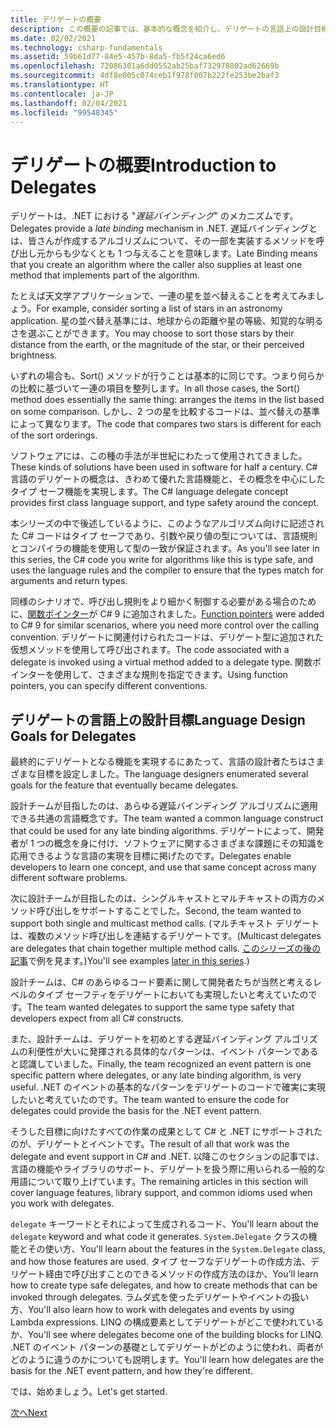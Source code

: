 ```yaml
---
title: デリゲートの概要
description: この概要の記事では、基本的な概念を紹介し、デリゲートの言語上の設計目標について説明します。
ms.date: 02/02/2021
ms.technology: csharp-fundamentals
ms.assetid: 59b61d77-84e5-457b-8da5-fb5f24ca6ed6
ms.openlocfilehash: 72086301a6dd0552ab25baf732978802ad62669b
ms.sourcegitcommit: 4df8e005c074ceb1f978f007b222fe253be2baf3
ms.translationtype: HT
ms.contentlocale: ja-JP
ms.lasthandoff: 02/04/2021
ms.locfileid: "99548345"
---
```

# <a name="introduction-to-delegates"></a><span data-ttu-id="6cf2d-103">デリゲートの概要</span><span class="sxs-lookup"><span data-stu-id="6cf2d-103">Introduction to Delegates</span></span>

<span data-ttu-id="6cf2d-104">デリゲートは、.NET における "*遅延バインディング*" のメカニズムです。</span><span class="sxs-lookup"><span data-stu-id="6cf2d-104">Delegates provide a *late binding* mechanism in .NET.</span></span> <span data-ttu-id="6cf2d-105">遅延バインディングとは、皆さんが作成するアルゴリズムについて、その一部を実装するメソッドを呼び出し元からも少なくとも 1 つ与えることを意味します。</span><span class="sxs-lookup"><span data-stu-id="6cf2d-105">Late Binding means that you create an algorithm where the caller also supplies at least one method that implements part of the algorithm.</span></span>

<span data-ttu-id="6cf2d-106">たとえば天文学アプリケーションで、一連の星を並べ替えることを考えてみましょう。</span><span class="sxs-lookup"><span data-stu-id="6cf2d-106">For example, consider sorting a list of stars in an astronomy application.</span></span>
<span data-ttu-id="6cf2d-107">星の並べ替え基準には、地球からの距離や星の等級、知覚的な明るさを選ぶことができます。</span><span class="sxs-lookup"><span data-stu-id="6cf2d-107">You may choose to sort those stars by their distance from the earth, or the magnitude of the star, or their perceived brightness.</span></span>

<span data-ttu-id="6cf2d-108">いずれの場合も、Sort() メソッドが行うことは基本的に同じです。つまり何らかの比較に基づいて一連の項目を整列します。</span><span class="sxs-lookup"><span data-stu-id="6cf2d-108">In all those cases, the Sort() method does essentially the same thing: arranges the items in the list based on some comparison.</span></span> <span data-ttu-id="6cf2d-109">しかし、2 つの星を比較するコードは、並べ替えの基準によって異なります。</span><span class="sxs-lookup"><span data-stu-id="6cf2d-109">The code that compares two stars is different for each of the sort orderings.</span></span>

<span data-ttu-id="6cf2d-110">ソフトウェアには、この種の手法が半世紀にわたって使用されてきました。</span><span class="sxs-lookup"><span data-stu-id="6cf2d-110">These kinds of solutions have been used in software for half a century.</span></span>
<span data-ttu-id="6cf2d-111">C# 言語のデリゲートの概念は、きわめて優れた言語機能と、その概念を中心にしたタイプ セーフ機能を実現します。</span><span class="sxs-lookup"><span data-stu-id="6cf2d-111">The C# language delegate concept provides first class language support, and type safety around the concept.</span></span>

<span data-ttu-id="6cf2d-112">本シリーズの中で後述しているように、このようなアルゴリズム向けに記述された C# コードはタイプ セーフであり、引数や戻り値の型については、言語規則とコンパイラの機能を使用して型の一致が保証されます。</span><span class="sxs-lookup"><span data-stu-id="6cf2d-112">As you'll see later in this series, the C# code you write for algorithms like this is type safe, and uses the language rules and the compiler to ensure that the types match for arguments and return types.</span></span>

<span data-ttu-id="6cf2d-113">同様のシナリオで、呼び出し規則をより細かく制御する必要がある場合のために、[関数ポインター](~/_csharplang/proposals/csharp-9.0/function-pointers.md)が C# 9 に追加されました。</span><span class="sxs-lookup"><span data-stu-id="6cf2d-113">[Function pointers](~/_csharplang/proposals/csharp-9.0/function-pointers.md) were added to C# 9 for similar scenarios, where you need more control over the calling convention.</span></span> <span data-ttu-id="6cf2d-114">デリゲートに関連付けられたコードは、デリゲート型に追加された仮想メソッドを使用して呼び出されます。</span><span class="sxs-lookup"><span data-stu-id="6cf2d-114">The code associated with a delegate is invoked using a virtual method added to a delegate type.</span></span> <span data-ttu-id="6cf2d-115">関数ポインターを使用して、さまざまな規則を指定できます。</span><span class="sxs-lookup"><span data-stu-id="6cf2d-115">Using function pointers, you can specify different conventions.</span></span>

## <a name="language-design-goals-for-delegates"></a><span data-ttu-id="6cf2d-116">デリゲートの言語上の設計目標</span><span class="sxs-lookup"><span data-stu-id="6cf2d-116">Language Design Goals for Delegates</span></span>

<span data-ttu-id="6cf2d-117">最終的にデリゲートとなる機能を実現するにあたって、言語の設計者たちはさまざまな目標を設定しました。</span><span class="sxs-lookup"><span data-stu-id="6cf2d-117">The language designers enumerated several goals for the feature that eventually became delegates.</span></span>

<span data-ttu-id="6cf2d-118">設計チームが目指したのは、あらゆる遅延バインディング アルゴリズムに適用できる共通の言語概念です。</span><span class="sxs-lookup"><span data-stu-id="6cf2d-118">The team wanted a common language construct that could be used for any late binding algorithms.</span></span> <span data-ttu-id="6cf2d-119">デリゲートによって、開発者が 1 つの概念を身に付け、ソフトウェアに関するさまざまな課題にその知識を応用できるような言語の実現を目標に掲げたのです。</span><span class="sxs-lookup"><span data-stu-id="6cf2d-119">Delegates enable developers to learn one concept, and use that same concept across many different software problems.</span></span>

<span data-ttu-id="6cf2d-120">次に設計チームが目指したのは、シングルキャストとマルチキャストの両方のメソッド呼び出しをサポートすることでした。</span><span class="sxs-lookup"><span data-stu-id="6cf2d-120">Second, the team wanted to support both single and multicast method calls.</span></span> <span data-ttu-id="6cf2d-121">(マルチキャスト デリゲートは、複数のメソッド呼び出しを連結するデリゲートです。</span><span class="sxs-lookup"><span data-stu-id="6cf2d-121">(Multicast delegates are delegates that chain together multiple method calls.</span></span>
<span data-ttu-id="6cf2d-122">[このシリーズの後の記事](delegate-class.md)で例を見ます。)</span><span class="sxs-lookup"><span data-stu-id="6cf2d-122">You'll see examples [later in this series](delegate-class.md).)</span></span>

<span data-ttu-id="6cf2d-123">設計チームは、C# のあらゆるコード要素に関して開発者たちが当然と考えるレベルのタイプ セーフティをデリゲートにおいても実現したいと考えていたのです。</span><span class="sxs-lookup"><span data-stu-id="6cf2d-123">The team wanted delegates to support the same type safety that developers expect from all C# constructs.</span></span>

<span data-ttu-id="6cf2d-124">また、設計チームは、デリゲートを初めとする遅延バインディング アルゴリズムの利便性が大いに発揮される具体的なパターンは、イベント パターンであると認識していました。</span><span class="sxs-lookup"><span data-stu-id="6cf2d-124">Finally, the team recognized an event pattern is one specific pattern where delegates, or any late binding algorithm, is very useful.</span></span> <span data-ttu-id="6cf2d-125">.NET のイベントの基本的なパターンをデリゲートのコードで確実に実現したいと考えていたのです。</span><span class="sxs-lookup"><span data-stu-id="6cf2d-125">The team wanted to ensure the code for delegates could provide the basis for the .NET event pattern.</span></span>

<span data-ttu-id="6cf2d-126">そうした目標に向けたすべての作業の成果として C# と .NET にサポートされたのが、デリゲートとイベントです。</span><span class="sxs-lookup"><span data-stu-id="6cf2d-126">The result of all that work was the delegate and event support in C# and .NET.</span></span> <span data-ttu-id="6cf2d-127">以降このセクションの記事では、言語の機能やライブラリのサポート、デリゲートを扱う際に用いられる一般的な用語について取り上げています。</span><span class="sxs-lookup"><span data-stu-id="6cf2d-127">The remaining articles in this section will cover language features, library support, and common idioms used when you work with delegates.</span></span>

<span data-ttu-id="6cf2d-128">`delegate` キーワードとそれによって生成されるコード、</span><span class="sxs-lookup"><span data-stu-id="6cf2d-128">You'll learn about the `delegate` keyword and what code it generates.</span></span> <span data-ttu-id="6cf2d-129">`System.Delegate` クラスの機能とその使い方、</span><span class="sxs-lookup"><span data-stu-id="6cf2d-129">You'll learn about the features in the `System.Delegate` class, and how those features are used.</span></span> <span data-ttu-id="6cf2d-130">タイプ セーフなデリゲートの作成方法、デリゲート経由で呼び出すことのできるメソッドの作成方法のほか、</span><span class="sxs-lookup"><span data-stu-id="6cf2d-130">You'll learn how to create type safe delegates, and how to create methods that can be invoked through delegates.</span></span> <span data-ttu-id="6cf2d-131">ラムダ式を使ったデリゲートやイベントの扱い方、</span><span class="sxs-lookup"><span data-stu-id="6cf2d-131">You'll also learn how to work with delegates and events by using Lambda expressions.</span></span> <span data-ttu-id="6cf2d-132">LINQ の構成要素としてデリゲートがどこで使われているか、</span><span class="sxs-lookup"><span data-stu-id="6cf2d-132">You'll see where delegates become one of the building blocks for LINQ.</span></span> <span data-ttu-id="6cf2d-133">.NET のイベント パターンの基礎としてデリゲートがどのように使われ、両者がどのように違うのかについても説明します。</span><span class="sxs-lookup"><span data-stu-id="6cf2d-133">You'll learn how delegates are the basis for the .NET event pattern, and how they're different.</span></span>

<span data-ttu-id="6cf2d-134">では、始めましょう。</span><span class="sxs-lookup"><span data-stu-id="6cf2d-134">Let's get started.</span></span>

[<span data-ttu-id="6cf2d-135">次へ</span><span class="sxs-lookup"><span data-stu-id="6cf2d-135">Next</span></span>](delegate-class.md)
